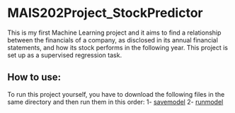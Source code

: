 # MAIS202Project_StockPredictor
This is my first Machine Learning project and it aims to find a relationship between the financials of a company, as disclosed in its annual financial statements, and how its stock performs in the following year. This project is set up as a supervised regression task.
## How to use:
To run this project yourself, you have to download the following files in the same directory and then run them in this order:
1- [savemodel](deliverable4_savemodel.py)
2- [runmodel](deliverable4_runmodel.py)